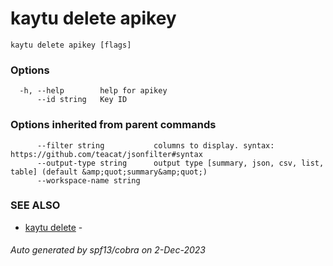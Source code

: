 # kaytu delete apikey



```
kaytu delete apikey [flags]
```

### Options

```
  -h, --help        help for apikey
      --id string   Key ID
```

### Options inherited from parent commands

```
      --filter string           columns to display. syntax: https://github.com/teacat/jsonfilter#syntax
      --output-type string      output type [summary, json, csv, list, table] (default &amp;quot;summary&amp;quot;)
      --workspace-name string   
```

### SEE ALSO

* [kaytu delete](kaytu_delete)	 - 

###### Auto generated by spf13/cobra on 2-Dec-2023
